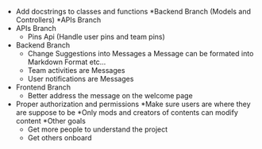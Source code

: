 * Add docstrings to classes and functions
  *Backend Branch (Models and Controllers)
  *APIs Branch 
* APIs Branch
  * Pins Api (Handle user pins and team pins)
* Backend Branch
  * Change Suggestions into Messages
    a Message can be formated into Markdown Format etc...
  * Team activities are Messages
  * User notifications are Messages
* Frontend Branch
  * Better address the message on the welcome page
* Proper authorization and permissions
  *Make sure users are where they are suppose to be
  *Only mods and creators of contents can modify content
*Other goals
  * Get more people to understand the project
  * Get others onboard
